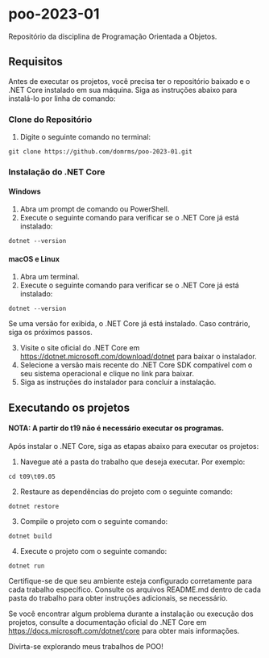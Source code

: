 # poo-2023-01
Repositório da disciplina de Programação Orientada a Objetos.

## Requisitos

Antes de executar os projetos, você precisa ter o repositório baixado e o .NET Core instalado em sua máquina. Siga as instruções abaixo para instalá-lo por linha de comando:

### Clone do Repositório

1. Digite o seguinte comando no terminal:

```git clone https://github.com/domrms/poo-2023-01.git```

### Instalação do .NET Core

#### Windows

1. Abra um prompt de comando ou PowerShell.
2. Execute o seguinte comando para verificar se o .NET Core já está instalado:

```dotnet --version```

#### macOS e Linux

1. Abra um terminal.
2. Execute o seguinte comando para verificar se o .NET Core já está instalado:

```dotnet --version```

Se uma versão for exibida, o .NET Core já está instalado. Caso contrário, siga os próximos passos.

3. Visite o site oficial do .NET Core em https://dotnet.microsoft.com/download/dotnet para baixar o instalador.
4. Selecione a versão mais recente do .NET Core SDK compatível com o seu sistema operacional e clique no link para baixar.
5. Siga as instruções do instalador para concluir a instalação.

## Executando os projetos

#### NOTA: A partir do t19 não é necessário executar os programas.
Após instalar o .NET Core, siga as etapas abaixo para executar os projetos:

1. Navegue até a pasta do trabalho que deseja executar. Por exemplo:

```cd t09\t09.05```

2. Restaure as dependências do projeto com o seguinte comando:

```dotnet restore```

3. Compile o projeto com o seguinte comando:

```dotnet build```

4. Execute o projeto com o seguinte comando:

```dotnet run```

Certifique-se de que seu ambiente esteja configurado corretamente para cada trabalho específico. Consulte os arquivos README.md dentro de cada pasta do trabalho para obter instruções adicionais, se necessário.

Se você encontrar algum problema durante a instalação ou execução dos projetos, consulte a documentação oficial do .NET Core em https://docs.microsoft.com/dotnet/core para obter mais informações.

Divirta-se explorando meus trabalhos de POO!
